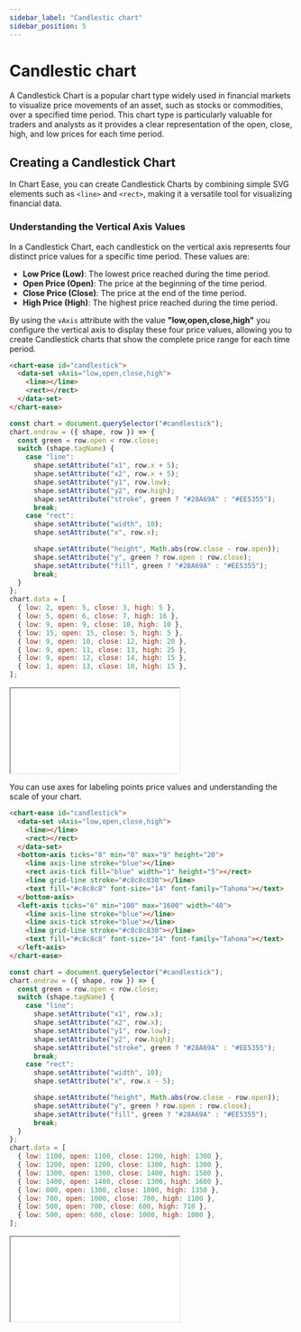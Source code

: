 ```yaml
---
sidebar_label: "Candlestic chart"
sidebar_position: 5
---
```


# Candlestic chart

A Candlestick Chart is a popular chart type widely used in financial markets to visualize price movements of an asset, such as stocks or commodities, over a specified time period. This chart type is particularly valuable for traders and analysts as it provides a clear representation of the open, close, high, and low prices for each time period.

## Creating a Candlestick Chart

In Chart Ease, you can create Candlestick Charts by combining simple SVG elements such as `<line>` and `<rect>`, making it a versatile tool for visualizing financial data.

### Understanding the Vertical Axis Values

In a Candlestick Chart, each candlestick on the vertical axis represents four distinct price values for a specific time period. These values are:

- **Low Price (Low)**: The lowest price reached during the time period.
- **Open Price (Open)**: The price at the beginning of the time period.
- **Close Price (Close)**: The price at the end of the time period.
- **High Price (High)**: The highest price reached during the time period.

By using the `vAxis` attribute with the value **"low,open,close,high"** you configure the vertical axis to display these four price values, allowing you to create Candlestick charts that show the complete price range for each time period.

```html
<chart-ease id="candlestick">
  <data-set vAxis="low,open,close,high">
    <line></line>
    <rect></rect>
  </data-set>
</chart-ease>
```

```javascript
const chart = document.querySelector("#candlestick");
chart.ondraw = ({ shape, row }) => {
  const green = row.open < row.close;
  switch (shape.tagName) {
    case "line":
      shape.setAttribute("x1", row.x + 5);
      shape.setAttribute("x2", row.x + 5);
      shape.setAttribute("y1", row.low);
      shape.setAttribute("y2", row.high);
      shape.setAttribute("stroke", green ? "#28A69A" : "#EE5355");
      break;
    case "rect":
      shape.setAttribute("width", 10);
      shape.setAttribute("x", row.x);

      shape.setAttribute("height", Math.abs(row.close - row.open));
      shape.setAttribute("y", green ? row.open : row.close);
      shape.setAttribute("fill", green ? "#28A69A" : "#EE5355");
      break;
  }
};
chart.data = [
  { low: 2, open: 5, close: 3, high: 5 },
  { low: 5, open: 6, close: 7, high: 16 },
  { low: 9, open: 9, close: 10, high: 10 },
  { low: 15, open: 15, close: 5, high: 5 },
  { low: 9, open: 10, close: 12, high: 20 },
  { low: 9, open: 11, close: 13, high: 25 },
  { low: 9, open: 12, close: 14, high: 15 },
  { low: 1, open: 13, close: 10, high: 15 },
];
```

<iframe src="/samples/chart-types/candlestick.html" style={{ width: '250px', height: '250px' }}></iframe>

You can use axes for labeling points price values and understanding the scale of your chart.

```html
<chart-ease id="candlestick">
  <data-set vAxis="low,open,close,high">
    <line></line>
    <rect></rect>
  </data-set>
  <bottom-axis ticks="8" min="0" max="9" height="20">
    <line axis-line stroke="blue"></line>
    <rect axis-tick fill="blue" width="1" height="5"></rect>
    <line grid-line stroke="#c8c8c830"></line>
    <text fill="#c8c8c8" font-size="14" font-family="Tahoma"></text>
  </bottom-axis>
  <left-axis ticks="6" min="100" max="1600" width="40">
    <line axis-line stroke="blue"></line>
    <line axis-tick stroke="blue"></line>
    <line grid-line stroke="#c8c8c830"></line>
    <text fill="#c8c8c8" font-size="14" font-family="Tahoma"></text>
  </left-axis>
</chart-ease>
```

```javascript
const chart = document.querySelector("#candlestick");
chart.ondraw = ({ shape, row }) => {
  const green = row.open < row.close;
  switch (shape.tagName) {
    case "line":
      shape.setAttribute("x1", row.x);
      shape.setAttribute("x2", row.x);
      shape.setAttribute("y1", row.low);
      shape.setAttribute("y2", row.high);
      shape.setAttribute("stroke", green ? "#28A69A" : "#EE5355");
      break;
    case "rect":
      shape.setAttribute("width", 10);
      shape.setAttribute("x", row.x - 5);

      shape.setAttribute("height", Math.abs(row.close - row.open));
      shape.setAttribute("y", green ? row.open : row.close);
      shape.setAttribute("fill", green ? "#28A69A" : "#EE5355");
      break;
  }
};
chart.data = [
  { low: 1100, open: 1100, close: 1200, high: 1300 },
  { low: 1200, open: 1200, close: 1300, high: 1300 },
  { low: 1300, open: 1300, close: 1400, high: 1500 },
  { low: 1400, open: 1400, close: 1300, high: 1600 },
  { low: 800, open: 1300, close: 1000, high: 1350 },
  { low: 700, open: 1000, close: 700, high: 1100 },
  { low: 500, open: 700, close: 600, high: 710 },
  { low: 500, open: 600, close: 1000, high: 1000 },
];
```

<iframe src="/samples/axes/candlestick-axes.html" style={{ width: '250px', height: '250px' }}></iframe>
